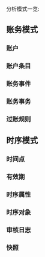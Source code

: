 分析模式一览:



## 账务模式 ##
### 账户 ###
### 账户条目 ###
### 账务事件 ###
### 账务事务 ###
### 过账规则 ###

## 时序模式 ##
### 时间点 ###
### 有效期 ###
### 时序属性 ###
### 时序对象 ###
### 审核日志 ###
### 快照 ###